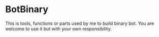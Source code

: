 # BotBinary
This is tools, functions or parts used by me to build binary bot. You are welcome to use it but with your own responsibility. 

